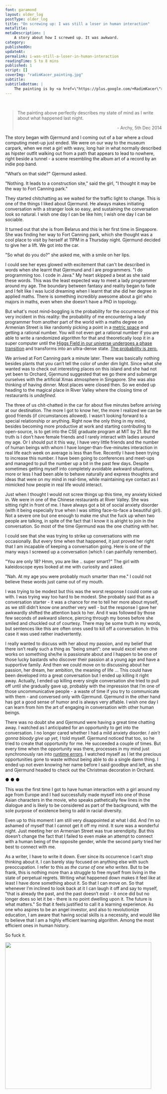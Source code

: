 ```yaml
---
font: garamond
layout: older_log
postType: older_log
title: "On screwing up: I was still a loser in human interaction"
metaTitle:
metaDescription: |
    A story about how I screwed up. It was awkward.
category:
publishedOn:
updateAt:
permalink: i-was-still-a-loser-in-human-interaction
readingTime: 5 to 8 mins
published: 1
script: []
coverImg: "radimKacer_painting.jpg"
subtitle:
subtitleBottom: |
    The painting is by <a href=\"https://plus.google.com/+RadimKacer\">Radim Kacer</a> (2014), for <a href=\"https://plus.google.com/+RadimKacer/posts/1o1AwdpSLmd?pid=6011097811382394914&oid=101995335006047979831\">which he has not yet given a name</a>.
---
```

 

>The painting above perfectly describes my state of mind as I write about what happened
last night.
>
><p style="text-align:right">- Archy, 5th Dec 2014</p>

The story began with Gjermund and I coming out of a bar where a cloud computing meet-up just ended. We were on our way to the museum carpark, when we met a girl with wavy, long hair in what normally described as hipster outfit walking out from a path that appears to lead to nowhere, right beside a tunnel - a scene resembling the album art of a record by an indie pop band. 

"What’s on that side?" Gjermund asked.

"Nothing. It leads to a construction site," said the girl, "I thought it may be the way to Fort Canning park."

They started chitchatting as we waited for the traffic light to change. This is one of the things I liked about Gjermund. He always makes initiating conversation with a stranger look so easy, and sustaining the conversation look so natural. I wish one day I can be like him; I wish one day I can be sociable.

It turned out that she is from Belarus and this is her first time in Singapore. She was finding her way to Fort Canning park, which she thought was a cool place to visit by herself at 11PM in a Thursday night. Gjermund decided to give her a lift. We got into the car.

"So what do you do?" she asked me, with a smile on her lips.

I could see her eyes glowed with excitement that can't be described in words when she learnt that Gjermund and I are programmers. "I do programming too. I code in Java." My heart skipped a beat as she said these words. This was the least expected way to meet a lady programmer around my age. The boundary between fantasy and reality began to fade and I felt like I was lucid dreaming when I learnt that she did her degree in applied maths. There is something incredibly awesome about a girl who majors in maths, even when she doesn’t have a PhD in topology.

But what's most mind-boggling is the probability for the occurrence of this very incident in this reality: the probability of me encountering a lady programmer from another part of the world with a maths degree on Armenian Street is like randomly picking a point in a <a target="_blank" href="http://en.wikipedia.org/wiki/Metric_space">metric space</a> and getting a rational number. You will not even get a rational number if you are able to write a randomized algorithm for that and theoretically loop it in a super computer until the <a target="_blank" href="http://www.ted.com/talks/gian_giudice_why_our_universe_might_exist_on_a_knife_edge?language=en">Higgs Field in our universe undergoes a phase transition</a> and transforms into an ultra-dense state. <a target="_blank" href="http://math.stackexchange.com/a/798558/65082">The probability is zero.</a>

We arrived at Fort Canning park a minute later. There was basically nothing besides plants that you can’t tell the color of under dim light. Since what she wanted was to check out interesting places on this island and she had not yet been to Orchard, Gjermund suggested that we go there and submerge ourselves with the artificial Xmas atmosphere in Singapore. She was also thinking of having dinner. Most places were closed then. So we ended up heading to the magical place in River Valley where the closing time of restaurants is <i>undefined</i>.

The three of us chit-chatted in the car for about five minutes before arriving at our destination. The more I got to know her, the more I realized we can be good friends (if circumstances allowed). I wasn't looking forward to a special relationship or anything. Right now the only thing in my mind, besides becoming more productive at work and starting contributing to open-source, is to get into the CSE graduate program at MIT by 21. But the truth is I don’t have female friends and I rarely interact with ladies around my age. Or I should put it this way, I have very little friends and the number of human beings with whom I have longer-than-five-minutes interaction in real life each week on average is less than five. Recently I have been trying to increase this number. I have been going to conferences and meet-ups and managed to pull the number up a bit in the past few days. Despite sometimes getting myself into completely avoidable awkward situations, more or less I had been able to behave naturally and express thoughts and ideas that were on my mind in real-time, while maintaining eye contact as I mimicked how people in real life would interact.

Just when I thought I would not screw things up this time, my anxiety kicked in. We were in one of the Chinese restaurants at River Valley. She was sitting right in front of me. I have always got a bit of social anxiety disorder (with it being especially true when I was sitting face-to-face a beautiful girl). Not a severe one but one enough to make me shut the fuck up when two people are talking, in spite of the fact that I know it is alright to join in the conversation. So most of the time Gjermund was the one chatting with her.

I could see that she was trying to strike up conversations with me occasionally. But every time when that happened, it just proved her right that I am incapable of keeping a conversation going. Here is one of the many ways I screwed up a conversation (which I can painfully remember).

"You are only 18? Hmm, you are like .. super smart?" The girl with kaleidoscope eyes looked at me with curiosity and asked.

"Nah. At my age you were probably much smarter than me." I could not believe these words just came out of my mouth.

I was trying to be modest but this was the worst response I could come up with. I was trying way too hard to be modest. She probably said that as a conversation starter - it was a chance for me to tell her more about myself, as we still didn't know one another very well - but the response I gave her awkwardly shifted the attention back to her. And it was followed by those few seconds of awkward silence, piercing through my bones before she smiled and chuckled out of courtesy. There may be some truth in my words, but sentences like this are often ones used to kill off a conversation. In this case it was used rather inadvertently.

I really wanted to discuss with her about my passion, and my belief that there isn’t really such a thing as "being smart": one would excel when one works on something she/he is passionate about and I happen to be one of those lucky bastards who discover their passion at a young age and have a supportive family. And then we could move on to discussing about her passion, her dream, her ambition, the meaning of life … This could have been developed into a great conversation but I ended up killing it right away. Actually, I ended up killing every single conversation she tried to pull off until she gradually gave up, probably with the impression that I’m one of those uncommunicative people - a waste of time if you try to communicate with them - and conversed only with Gjermund. Gjermund in the other hand has got a good sense of humor and is always very affable. I wish one day I can learn from him the art of engaging in conversation with other human beings.

There was no doubt she and Gjermund were having a great time chatting away. I watched as I anticipated for an opportunity to get into the conversation. I no longer cared whether I had a mild anxiety disorder. <i>I ain't gonna bloody give up yet,</i> I told myself. Gjermund noticed that too, so he tried to create that opportunity for me. He succeeded a couple of times. But every time when the opportunity was there, processes in my mind just synchronously ran into <a target="_blank" href="http://en.wikipedia.org/wiki/Run_time_(program_lifecycle_phase)">runtime errors</a>. I watched myself as I let the precious opportunities gone to waste without being able to do a single damn thing. I ended up not even knowing her name before I said goodbye and left, as she and Gjermund headed to check out the Christmas decoration in Orchard.

<p class="text-center"> ● ● ● </p>

This was the first time I got to have human interaction with a girl around my age from Europe and I had successfully made myself into one of those Asian characters in the movie, who speaks pathetically few lines in the dialogue and is likely to be considered as part of the background, with the sole purpose of existence being to add in racial diversity.

Even up to this moment I am still very disappointed at what I did. And I’m so ashamed of myself that I cannot get it off my mind. It sure was a wonderful night. Just meeting her on Armenian Street was true serendipity. But this doesn’t change the fact that I failed to even make an attempt to connect with a human being of the opposite gender, while the second party tried her best to connect with me.

As a writer, I have to write it down. Ever since its occurrence I can’t stop thinking about it. I can barely stay focused on anything else with such preoccupation. I refer to this as <i>the curse of one who writes</i>. But to be frank, this is nothing more than a struggle to free myself from living in the state of perpetual regrets. Writing what happened down makes it feel like at least I have done something about it. So that I can move on. So that whenever I’m inclined to look back at it I can laugh it off and say to myself, "that is already the past, and the past doesn’t exist - it once did but no longer does so let it be - there is no point dwelling upon it. The future is what matters." So that it feels justified to call it a learning experience. As one who aspires to be an angel investor, and also to revolutionize education, I am aware that having social skills is a necessity, and would like to believe that I am a highly efficient learning algorithm. Among the most efficient ones in human history.

So fuck it.

<p class="text-center"><img width="470px" src="http://res.cloudinary.com/arc/image/upload/v1422501736/Amy_from_Her_2013_lfi1zw.jpg"></p>
